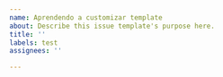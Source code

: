 ```yaml
---
name: Aprendendo a customizar template
about: Describe this issue template's purpose here.
title: ''
labels: test
assignees: ''

---
```



